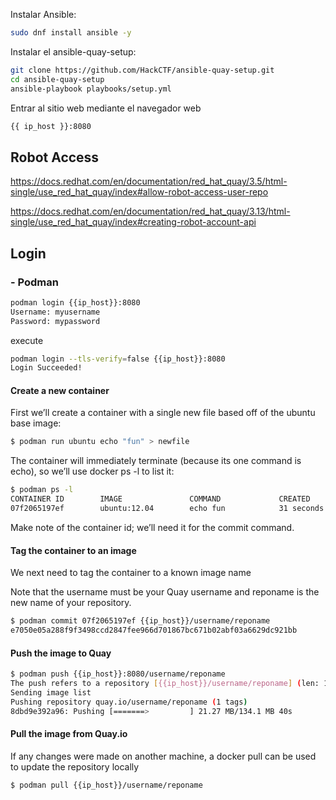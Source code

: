 Instalar Ansible:
```bash
sudo dnf install ansible -y
```

Instalar el ansible-quay-setup:
```bash
git clone https://github.com/HackCTF/ansible-quay-setup.git
cd ansible-quay-setup
ansible-playbook playbooks/setup.yml
```

Entrar al sitio web mediante el navegador web
```bash
{{ ip_host }}:8080
```

##  Robot Access
https://docs.redhat.com/en/documentation/red_hat_quay/3.5/html-single/use_red_hat_quay/index#allow-robot-access-user-repo

https://docs.redhat.com/en/documentation/red_hat_quay/3.13/html-single/use_red_hat_quay/index#creating-robot-account-api

##  Login   

### -  Podman
```sh
podman login {{ip_host}}:8080
Username: myusername
Password: mypassword
```

execute
```sh
podman login --tls-verify=false {{ip_host}}:8080
Login Succeeded!
```

#### Create a new container
First we’ll create a container with a single new file based off of the ubuntu base image:
```sh
$ podman run ubuntu echo "fun" > newfile
```
The container will immediately terminate (because its one command is echo), so we’ll use docker ps -l to list it:
```sh
$ podman ps -l
CONTAINER ID        IMAGE               COMMAND             CREATED
07f2065197ef        ubuntu:12.04        echo fun            31 seconds ago
```
Make note of the container id; we’ll need it for the commit command.

#### Tag the container to an image
We next need to tag the container to a known image name

Note that the username must be your Quay username and reponame is the new name of your repository.
```sh
$ podman commit 07f2065197ef {{ip_host}}/username/reponame
e7050e05a288f9f3498ccd2847fee966d701867bc671b02abf03a6629dc921bb
```
####  Push the image to Quay
```sh
$ podman push {{ip_host}}:8080/username/reponame
The push refers to a repository [{{ip_host}}/username/reponame] (len: 1)
Sending image list
Pushing repository quay.io/username/reponame (1 tags)
8dbd9e392a96: Pushing [=======>         ] 21.27 MB/134.1 MB 40s
```
#### Pull the image from Quay.io
If any changes were made on another machine, a docker pull can be used to update the repository locally
```sh
$ podman pull {{ip_host}}/username/reponame
```
